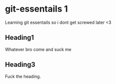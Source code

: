 # git-essentails 1
Learning git essentails so i dont get screwed later <3

## Heading1
Whatever bro come and suck me

## Heading3
Fuck the heading.


